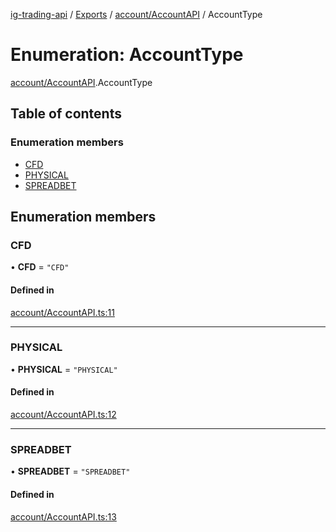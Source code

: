 [ig-trading-api](../README.md) / [Exports](../modules.md) / [account/AccountAPI](../modules/account_AccountAPI.md) / AccountType

# Enumeration: AccountType

[account/AccountAPI](../modules/account_AccountAPI.md).AccountType

## Table of contents

### Enumeration members

- [CFD](account_AccountAPI.AccountType.md#cfd)
- [PHYSICAL](account_AccountAPI.AccountType.md#physical)
- [SPREADBET](account_AccountAPI.AccountType.md#spreadbet)

## Enumeration members

### CFD

• **CFD** = `"CFD"`

#### Defined in

[account/AccountAPI.ts:11](https://github.com/bennycode/ig-trading-api/blob/98182c7/src/account/AccountAPI.ts#L11)

---

### PHYSICAL

• **PHYSICAL** = `"PHYSICAL"`

#### Defined in

[account/AccountAPI.ts:12](https://github.com/bennycode/ig-trading-api/blob/98182c7/src/account/AccountAPI.ts#L12)

---

### SPREADBET

• **SPREADBET** = `"SPREADBET"`

#### Defined in

[account/AccountAPI.ts:13](https://github.com/bennycode/ig-trading-api/blob/98182c7/src/account/AccountAPI.ts#L13)
